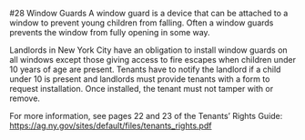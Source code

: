 #28 Window Guards
A window guard is a device that can be attached to a window to prevent young children from falling. Often a window guards prevents the window from fully opening in some way. 

Landlords in New York City have an obligation to install window guards on all windows except those giving access to fire escapes when children under 10 years of age are present. Tenants have to notify the landlord if a child under 10 is present and landlords must provide tenants with a form to request installation. Once installed, the tenant must not tamper with or remove.  

For more information, see pages 22 and 23 of the Tenants’ Rights Guide: https://ag.ny.gov/sites/default/files/tenants_rights.pdf